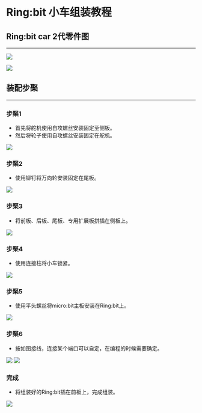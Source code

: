 # Ring:bit 小车组装教程

## Ring:bit car 2代零件图
---
![](./images/V2L4Pjh.jpg)

![](./images/2DuA1A7.jpg)

## 装配步棸
---
### 步棸1 ###

- 首先将舵机使用自攻螺丝安装固定至侧板。
- 然后将轮子使用自攻螺丝安装固定在舵机。

![](./images/W3VGpPG.jpg)

### 步棸2 ###

- 使用铆钉将万向轮安装固定在尾板。

![](./images/RCHMJNv.jpg)

### 步棸3 ###

- 将前板、后板、尾板、专用扩展板拼插在侧板上。

![](./images/Kkk1Bcd.jpg)

### 步棸4 ###

- 使用连接柱将小车锁紧。

![](./images/xEpdqfP.jpg)

### 步棸5 ###

- 使用平头螺丝将micro:bit主板安装在Ring:bit上。

![](./images/RAxSlWq.jpg)


### 步棸6 ###

- 按如图接线，连接某个端口可以自定，在编程的时候需要确定。

![](./images/UwEHU4l.jpg)
![](./images/Jepmq6y.jpg)

### 完成 ###

- 将组装好的Ring:bit插在前板上，完成组装。

![](./images/FCt8S8c.jpg)


